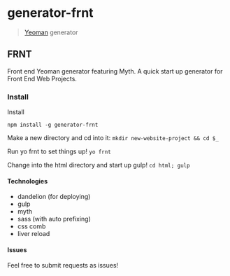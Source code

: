 # generator-frnt

> [Yeoman](http://yeoman.io) generator

## FRNT
Front end Yeoman generator featuring Myth.
A quick start up generator for Front End Web Projects.

### Install

Install

`npm install -g generator-frnt`

Make a new directory and cd into it:
`mkdir new-website-project && cd $_`

Run yo frnt to set things up!
`yo frnt`

Change into the html directory and start up gulp!
`cd html; gulp`

#### Technologies
- dandelion (for deploying)
- gulp 
- myth
- sass (with auto prefixing)
- css comb
- liver reload


#### Issues
Feel free to submit requests as issues!